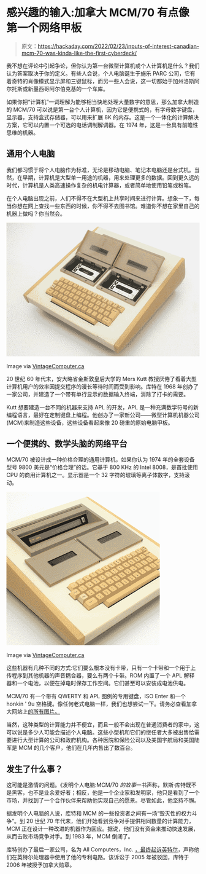 # 感兴趣的输入:加拿大 MCM/70 有点像第一个网络甲板

> 原文：<https://hackaday.com/2022/02/23/inputs-of-interest-canadian-mcm-70-was-kinda-like-the-first-cyberdeck/>

我不想在评论中引起争论，但你认为第一台微型计算机或个人计算机是什么？我们认为答案取决于你的定义。有些人会说，个人电脑诞生于施乐 PARC 公司，它有着奇特的肖像模式显示屏和三键鼠标，而另一些人会说，这一切都始于加州洛斯阿尔托斯或新墨西哥阿尔伯克基的一个车库。

如果你把“计算机”一词理解为能够相当快地处理大量数字的意思，那么加拿大制造的 MCM/70 可以说是第一台个人计算机，因为它是便携式的，有字母数字键盘，显示器，支持盒式存储器，可以用来扩展 8K 的内存。这是一个一体化的计算解决方案，它可以内置一个可选的电话调制解调器。在 1974 年，这是一台具有前瞻性思维的机器。

## 通用个人电脑

我们都习惯于将个人电脑作为标准，无论是移动电脑、笔记本电脑还是台式机。当然，在早期，计算机是大型单一用途的机器，用来处理更多的数据。回到更久远的时代，计算机是人类高速操作复杂的机电计算器，或者简单地使用铅笔或粉笔。

在个人电脑出现之前，人们不得不在大型机上共享时间来进行计算。想象一下，每当你想在网上查找一些东西的时候，你不得不去图书馆。难道你不想在家里自己的机器上做吗？你当然会。

[![](img/7fedeeefdf534dc07758b55af234e7ee.png)](https://hackaday.com/wp-content/uploads/2022/02/MCM-70.jpg)

Image via [VintageComputer.ca](https://vintagecomputer.ca/the-micro-computer-machines-mcm-70-the-canadian-holy-grail-of-computing-history/)

20 世纪 60 年代末，安大略省金斯敦皇后大学的 Mers Kutt 教授厌倦了看着大型计算机用户的效率因提交程序的漫长等待时间而受到影响。库特在 1968 年创办了一家公司，并建造了一个带有单行显示的数据输入终端，消除了打卡的需要。

Kutt 想要建造一台不同的机器来支持 APL 的开发，APL 是一种充满数学符号的新编程语言，最好在定制键盘上编程。他创办了一家新公司——微型计算机机器公司(MCM)来制造这些设备，这些设备看起来像 20 磅重的原始电脑甲板。

## 一个便携的、数学头脑的网络平台

MCM/70 被设计成一种价格合理的通用计算机，如果你认为 1974 年的全套设备型号 9800 美元是“价格合理”的话。它基于 800 KHz 的 Intel 8008，是首批使用 CPU 的商用计算机之一。显示器是一个 32 字符的玻璃等离子体数字，支持滚动。

[![](img/0892d7380cb00053769f6f4b0c4c3900.png)](https://hackaday.com/wp-content/uploads/2022/02/mcm_apl_display_thumbnail.png)

Image via [VintageComputer.ca](https://vintagecomputer.ca/the-micro-computer-machines-mcm-70-the-canadian-holy-grail-of-computing-history/)

这些机器有几种不同的方式:它们要么根本没有卡带，只有一个卡带和一个用于上传程序到其他机器的声音耦合器，要么有两个卡带。ROM 内置了一个 APL 解释器和一个电池，以便在掉电时保存工作空间。它们甚至可以安装成电池供电。

MCM/70 有一个带有 QWERTY 和 APL 图例的专用键盘，ISO Enter 和一个 honkin ' 9u 空格键。像任何老式电脑一样，我们也想尝试一下。请务必查看加拿大网站上[的所有图片。](https://vintagecomputer.ca/the-micro-computer-machines-mcm-70-the-canadian-holy-grail-of-computing-history/)

当然，这种类型的计算能力并不便宜，而且一般不会出现在普通消费者的家中，这可以说是多少人可能会描述个人电脑。这些小型机和它们的继任者大多被出售给需要进行大型计算的公司和政府机构。各种医院和保险公司以及美国宇航局和美国陆军是 MCM 的几个客户，他们在几年内售出了数百台。

## 发生了什么事？

这可能是激情的问题。《发明个人电脑:MCM/70 *的故事*一书声称，默斯·库特既不是黑客，也不是业余爱好者；相反，他是一个企业家和发明家，他只是看到了一个市场，并找到了一个合作伙伴来帮助他实现自己的愿景。尽管如此，他坚持不懈。

据发明个人电脑的人说，库特和 MCM 的一些投资者之间有一场“毁灭性的权力斗争”。到 20 世纪 70 年代末，他们开始看到竞争对手提供相同数量的计算能力，MCM 正在设计一种改进的机器作为回应。据说，他们没有资金来推动快速发展，从而击败市场竞争对手。到 1983 年，MCM 倒闭了。

库特创办了最后一家公司，名为 All Computers，Inc. [，最终起诉英特尔](https://www.crn.com.au/news/computer-pioneer-launches-patent-suit-against-intel-15213)，声称他们在英特尔处理器中使用了他的专利电路。该诉讼于 2005 年被驳回，库特于 2006 年被授予加拿大勋章。